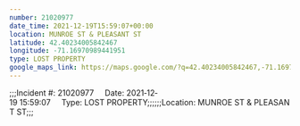 ```yaml
---
number: 21020977
date_time: 2021-12-19T15:59:07+00:00
location: MUNROE ST & PLEASANT ST
latitude: 42.40234005842467
longitude: -71.16970989441951
type: LOST PROPERTY
google_maps_link: https://maps.google.com/?q=42.40234005842467,-71.16970989441951
---
```


;;;Incident #: 21020977     Date: 2021‐12‐19 15:59:07     Type: LOST PROPERTY;;;;;;Location: MUNROE ST & PLEASANT ST;;;
